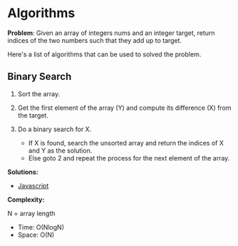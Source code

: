 # Algorithms

**Problem**: Given an array of integers nums and an integer target, return indices of the two numbers such that they add up to target.

Here's a list of algorithms that can be used to solved the problem.

## Binary Search

1. Sort the array.

2. Get the first element of the array (Y) and compute its difference (X) from the target.

3. Do a binary search for X.
    * If X is found, search the unsorted array and return the indices of X and Y as the solution.
    * Else goto 2 and repeat the process for the next element of the array.

**Solutions:**

* [Javascript](javascript/1.js)

**Complexity:**

N = array length

* Time: O(NlogN)
* Space: O(N)
